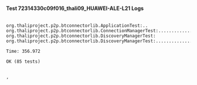 #### Test 72314330c09f016_thali09_HUAWEI-ALE-L21 Logs


```

org.thaliproject.p2p.btconnectorlib.ApplicationTest:..
org.thaliproject.p2p.btconnectorlib.ConnectionManagerTest:..........................
org.thaliproject.p2p.btconnectorlib.DiscoveryManagerTest:
org.thaliproject.p2p.btconnectorlib.DiscoveryManagerTest:...........................

Time: 356.972

OK (85 tests)


,
```
